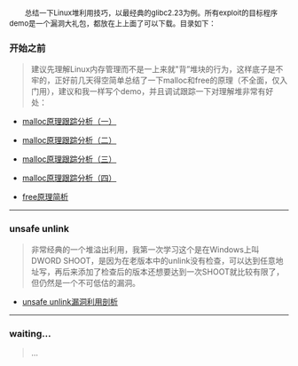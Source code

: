 &emsp;&emsp;<font size=2>总结一下Linux堆利用技巧，以最经典的glibc2.23为例。所有exploit的目标程序demo是一个漏洞大礼包，都放在上上面了可以下载。目录如下：</font></br>

### 开始之前

> 建议先理解Linux内存管理而不是一上来就"背”堆块的行为，这样底子是不牢的，正好前几天得空简单总结了一下malloc和free的原理（不全面，仅入门用），建议和我一样写个demo，并且调试跟踪一下对理解堆非常有好处：

- [malloc原理跟踪分析（一）](https://github.com/fangdada/ctf/blob/master/how2pwn/MALLOC/malloc%E5%8E%9F%E7%90%86%E8%AE%B2%E8%A7%A3%EF%BC%88%E4%B8%80%EF%BC%89.md)

- [malloc原理跟踪分析（二）](https://github.com/fangdada/ctf/blob/master/how2pwn/MALLOC/malloc%E5%8E%9F%E7%90%86%E8%AE%B2%E8%A7%A3%EF%BC%88%E4%BA%8C%EF%BC%89.md)

- [malloc原理跟踪分析（三）](https://github.com/fangdada/ctf/blob/master/how2pwn/MALLOC/malloc%E5%8E%9F%E7%90%86%E8%AE%B2%E8%A7%A3%EF%BC%88%E4%B8%89%EF%BC%89.md)

- [malloc原理跟踪分析（四）](https://github.com/fangdada/ctf/blob/master/how2pwn/MALLOC/malloc%E5%8E%9F%E7%90%86%E8%AE%B2%E8%A7%A3%EF%BC%88%E5%9B%9B%EF%BC%89.md)

- [free原理简析](https://github.com/fangdada/ctf/blob/master/how2pwn/MALLOC/free%E5%8E%9F%E7%90%86%E7%AE%80%E6%9E%90.md)

***

### unsafe unlink

> 非常经典的一个堆溢出利用，我第一次学习这个是在Windows上叫DWORD SHOOT，是因为在老版本中的unlink没有检查，可以达到任意地址写，再后来添加了检查后的版本还想要达到一次SHOOT就比较有限了，但仍然是一个不可低估的漏洞。

- [unsafe unlink漏洞利用剖析](https://github.com/fangdada/ctf/tree/master/how2pwn/unsafe-unlink)

***

### waiting...

> ...
